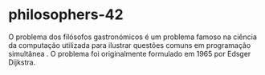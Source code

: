 # philosophers-42
O problema dos filósofos gastronómicos é um problema famoso na ciência da computação utilizada para ilustrar questões comuns em programação simultânea . O problema foi originalmente formulado em 1965 por Edsger Dijkstra.
